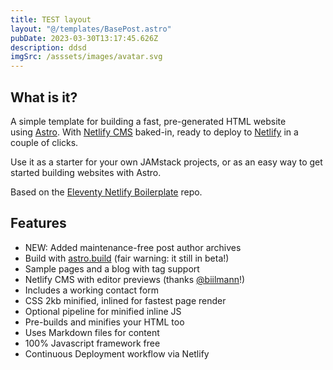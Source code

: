 ```yaml
---
title: TEST layout
layout: "@/templates/BasePost.astro"
pubDate: 2023-03-30T13:17:45.626Z
description: d﻿dsd
imgSrc: /asssets/images/avatar.svg
---
```



## What is it?

A simple template for building a fast, pre-generated HTML website using [Astro](https://astro.build/). With [Netlify CMS](https://www.netlifycms.org/) baked-in, ready to deploy to [Netlify](https://www.netlify.com/) in a couple of clicks.

Use it as a starter for your own JAMstack projects, or as an easy way to get started building websites with Astro.

Based on the [Eleventy Netlify Boilerplate](https://github.com/danurbanowicz/eleventy-netlify-boilerplate) repo.

## [](https://github.com/Navillus-BV/demo-astro-netlify-cms#features)Features

* NEW: Added maintenance-free post author archives
* Build with [astro.build](https://astro.build/) (fair warning: it still in beta!)
* Sample pages and a blog with tag support
* Netlify CMS with editor previews (thanks [@biilmann](https://github.com/biilmann)!)
* Includes a working contact form
* CSS 2kb minified, inlined for fastest page render
* Optional pipeline for minified inline JS
* Pre-builds and minifies your HTML too
* Uses Markdown files for content
* 100% Javascript framework free
* Continuous Deployment workflow via Netlify